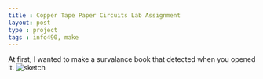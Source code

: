 ```yaml
---
title : Copper Tape Paper Circuits Lab Assignment
layout: post
type : project
tags : info490, make
---
```

At first, I wanted to make a survalance book that detected when you opened it.
![sketch](https://lh3.googleusercontent.com/lJ_moxGS-tgwwIXLMllfICUJoqUp7b6hsNtCcVdBpB76Xb0CsVtolGQ6eL8vsZ-6W6ETLU_C5yK_urWraXwVmBoEtAdWm_-sUPZXrPG-LyYDnGWiMzcshECx1IU_U1xT1WF267jKSxKyJrJYUWpv2G8VQdL0rB77VP9HgHHcaPWY67FhQm7Z-d0jnhvlhTtnb6sVod4IIjYF2aDx3Ll_kk_PVecJwmuEJrN6dmGXzr2Qx41ZKd90eRTMj6ABLEWBMNdCLz_qyRfIloDRWAcZlxnJv2opoNxdI3-KY5ZNP6eI4dOJ_fFQq4dP2rANqsi8MLg1pU4gSwAbqgjaX09O8jYeu1oFEXMrLq2CymMNKmCmqf2_3R4WpALqxitgpdeAfXOdEr_lKGP8aqdJH9JryJmNQ9aoOuXlLT7yBpQ2LnyxELABiqsj9QBee6KSW7Qp4Sjvre9h4wllVwDIY9MWKpOUlpkLZVNInAOYV0IaKQdntPNmkSq_9Nsan704xPiceYvLvk4k2vZ8zEl62M9uPLFubMV8G9ZIMg1ohRuwhL1jWb4eB2JYS4bipAwjH39uEeNSR97lowfhIsmbG8OV4r06wxD_wByL7REbJDNtdYmAlleqjTn6WvjMvWvT129vAS-3OYoNipsUu66zF6WdVo6VqIOQiMEw=w711-h947-no)
